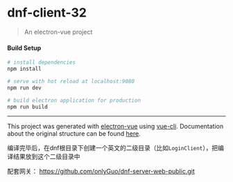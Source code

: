 # dnf-client-32

> An electron-vue project

#### Build Setup

``` bash
# install dependencies
npm install

# serve with hot reload at localhost:9080
npm run dev

# build electron application for production
npm run build


```

---

This project was generated with [electron-vue](https://github.com/SimulatedGREG/electron-vue) using [vue-cli](https://github.com/vuejs/vue-cli). Documentation about the original structure can be found [here](https://simulatedgreg.gitbooks.io/electron-vue/content/index.html).

编译完毕后，在dnf根目录下创建一个英文的二级目录（比如`LoginClient`），把编译结果放到这个二级目录中

配套网关：
https://github.com/onlyGuo/dnf-server-web-public.git
